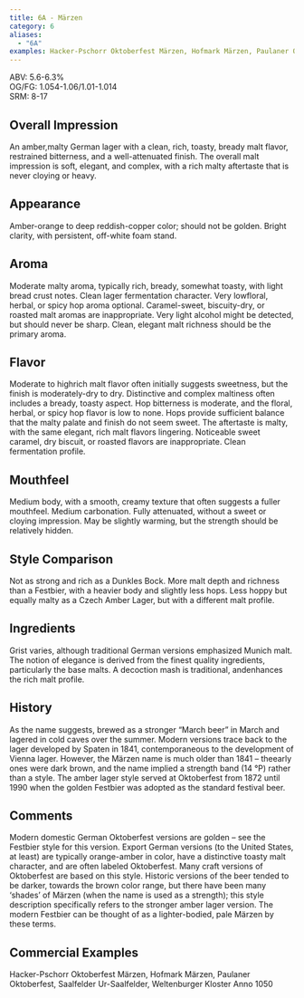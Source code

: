 ```yaml
---
title: 6A - Märzen
category: 6
aliases: 
  - "6A"
examples: Hacker-Pschorr Oktoberfest Märzen, Hofmark Märzen, Paulaner Oktoberfest, Saalfelder Ur-Saalfelder, Weltenburger Kloster Anno 1050
---
```


ABV: 5.6-6.3%  
OG/FG: 1.054-1.06/1.01-1.014  
SRM: 8-17  

## Overall Impression
An amber,malty German lager with a clean, rich, toasty, bready malt flavor, restrained bitterness, and a well-attenuated finish. The overall malt impression is soft, elegant, and complex, with a rich malty aftertaste that is never cloying or heavy.

## Appearance
Amber-orange to deep reddish-copper color; should not be golden. Bright clarity, with persistent, off-white foam stand.

## Aroma
Moderate malty aroma, typically rich, bready, somewhat toasty, with light bread crust notes. Clean lager fermentation character. Very lowfloral, herbal, or spicy hop aroma optional. Caramel-sweet, biscuity-dry, or roasted malt aromas are inappropriate. Very light alcohol might be detected, but should never be sharp. Clean, elegant malt richness should be the primary aroma.

## Flavor
Moderate to highrich malt flavor often initially suggests sweetness, but the finish is moderately-dry to dry. Distinctive and complex maltiness often includes a bready, toasty aspect. Hop bitterness is moderate, and the floral, herbal, or spicy hop flavor is low to none. Hops provide sufficient balance that the malty palate and finish do not seem sweet. The aftertaste is malty, with the same elegant, rich malt flavors lingering. Noticeable sweet caramel, dry biscuit, or roasted flavors are inappropriate. Clean fermentation profile.

## Mouthfeel
Medium body, with a smooth, creamy texture that often suggests a fuller mouthfeel. Medium carbonation. Fully attenuated, without a sweet or cloying impression. May be slightly warming, but the strength should be relatively hidden.

## Style Comparison
Not as strong and rich as a Dunkles Bock. More malt depth and richness than a Festbier, with a heavier body and slightly less hops. Less hoppy but equally malty as a Czech Amber Lager, but with a different malt profile.

## Ingredients
Grist varies, although traditional German versions emphasized Munich malt. The notion of elegance is derived from the finest quality ingredients, particularly the base malts. A decoction mash is traditional, andenhances the rich malt profile.

## History
As the name suggests, brewed as a stronger “March beer” in March and lagered in cold caves over the summer. Modern versions trace back to the lager developed by Spaten in 1841, contemporaneous to the development of Vienna lager. However, the Märzen name is much older than 1841 – theearly ones were dark brown, and the name implied a strength band (14 °P) rather than a style. The amber lager style served at Oktoberfest from 1872 until 1990 when the golden Festbier was adopted as the standard festival beer.

## Comments
Modern domestic German Oktoberfest versions are golden – see the Festbier style for this version. Export German versions (to the United States, at least) are typically orange-amber in color, have a distinctive toasty malt character, and are often labeled Oktoberfest. Many craft versions of Oktoberfest are based on this style. Historic versions of the beer tended to be darker, towards the brown color range, but there have been many ‘shades’ of Märzen (when the name is used as a strength); this style description specifically refers to the stronger amber lager version. The modern Festbier can be thought of as a lighter-bodied, pale Märzen by these terms.

## Commercial Examples
Hacker-Pschorr Oktoberfest Märzen, Hofmark Märzen, Paulaner Oktoberfest, Saalfelder Ur-Saalfelder, Weltenburger Kloster Anno 1050